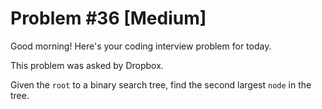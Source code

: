 # Problem #36 [Medium]  

Good morning! Here's your coding interview problem for today.  

This problem was asked by Dropbox.  

Given the `root` to a binary search tree, find the second largest `node` in the tree.  

